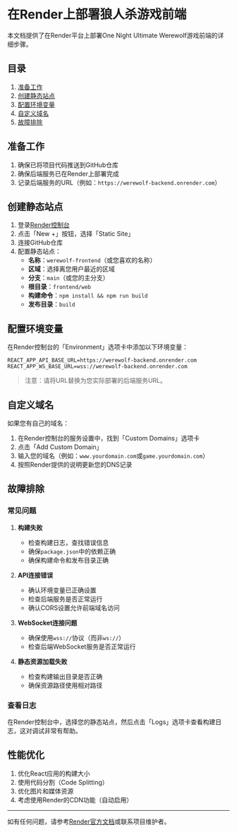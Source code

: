 # 在Render上部署狼人杀游戏前端

本文档提供了在Render平台上部署One Night Ultimate Werewolf游戏前端的详细步骤。

## 目录

1. [准备工作](#准备工作)
2. [创建静态站点](#创建静态站点)
3. [配置环境变量](#配置环境变量)
4. [自定义域名](#自定义域名)
5. [故障排除](#故障排除)

## 准备工作

1. 确保已将项目代码推送到GitHub仓库
2. 确保后端服务已在Render上部署完成
3. 记录后端服务的URL（例如：`https://werewolf-backend.onrender.com`）

## 创建静态站点

1. 登录[Render控制台](https://dashboard.render.com/)
2. 点击「New +」按钮，选择「Static Site」
3. 连接GitHub仓库
4. 配置静态站点：
   - **名称**：`werewolf-frontend`（或您喜欢的名称）
   - **区域**：选择离您用户最近的区域
   - **分支**：`main`（或您的主分支）
   - **根目录**：`frontend/web`
   - **构建命令**：`npm install && npm run build`
   - **发布目录**：`build`

## 配置环境变量

在Render控制台的「Environment」选项卡中添加以下环境变量：

```
REACT_APP_API_BASE_URL=https://werewolf-backend.onrender.com
REACT_APP_WS_BASE_URL=wss://werewolf-backend.onrender.com
```

> 注意：请将URL替换为您实际部署的后端服务URL。

## 自定义域名

如果您有自己的域名：

1. 在Render控制台的服务设置中，找到「Custom Domains」选项卡
2. 点击「Add Custom Domain」
3. 输入您的域名（例如：`www.yourdomain.com`或`game.yourdomain.com`）
4. 按照Render提供的说明更新您的DNS记录

## 故障排除

### 常见问题

1. **构建失败**
   - 检查构建日志，查找错误信息
   - 确保`package.json`中的依赖正确
   - 确保构建命令和发布目录正确

2. **API连接错误**
   - 确认环境变量已正确设置
   - 检查后端服务是否正常运行
   - 确认CORS设置允许前端域名访问

3. **WebSocket连接问题**
   - 确保使用`wss://`协议（而非`ws://`）
   - 检查后端WebSocket服务是否正常运行

4. **静态资源加载失败**
   - 检查构建输出目录是否正确
   - 确保资源路径使用相对路径

### 查看日志

在Render控制台中，选择您的静态站点，然后点击「Logs」选项卡查看构建日志，这对调试非常有帮助。

## 性能优化

1. 优化React应用的构建大小
2. 使用代码分割（Code Splitting）
3. 优化图片和媒体资源
4. 考虑使用Render的CDN功能（自动启用）

---

如有任何问题，请参考[Render官方文档](https://render.com/docs)或联系项目维护者。